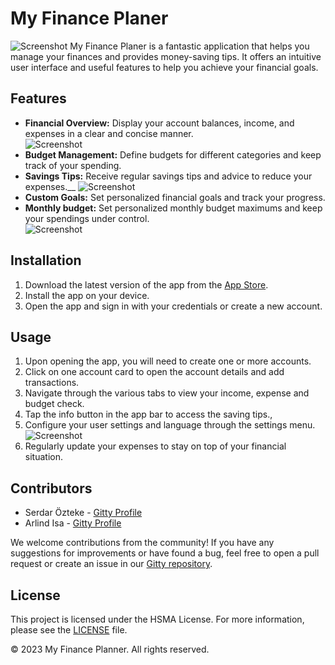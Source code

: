 # My Finance Planer
![Screenshot](1.png)
My Finance Planer is a fantastic application that helps you manage your finances and provides money-saving tips. It offers an intuitive user interface and useful features to help you achieve your financial goals.

## Features

- **Financial Overview:** Display your account balances, income, and expenses in a clear and concise manner.<br>
![Screenshot](3.png)<br>
- **Budget Management:** Define budgets for different categories and keep track of your spending.
- **Savings Tips:** Receive regular savings tips and advice to reduce your expenses.__
![Screenshot](5.png)<br>
- **Custom Goals:** Set personalized financial goals and track your progress.
- **Monthly budget:** Set personalized monthly budget maximums and keep your spendings under control.<br>
![Screenshot](4.png)<br>

## Installation

1. Download the latest version of the app from the [App Store](https://nicht-existent.com).
2. Install the app on your device.
3. Open the app and sign in with your credentials or create a new account.

## Usage

1. Upon opening the app, you will need to create one or more accounts.
2. Click on one account card to open the account details and add transactions.
3. Navigate through the various tabs to view your income, expense and budget check.
4. Tap the info button in the app bar to access the saving tips.,
5. Configure your user settings and language through the settings menu.<br>
![Screenshot](2.png)<br>
6. Regularly update your expenses to stay on top of your financial situation.

## Contributors

- Serdar Özteke - [Gitty Profile](https://gitty.informatik.hs-mannheim.de/1925809)
- Arlind Isa - [Gitty Profile](https://gitty.informatik.hs-mannheim.de/1925670)

We welcome contributions from the community! If you have any suggestions for improvements or have found a bug, feel free to open a pull request or create an issue in our [Gitty repository](https://gitty.informatik.hs-mannheim.de/1925809/cpd_app_gruppe).

## License

This project is licensed under the HSMA License. For more information, please see the [LICENSE](LICENSE) file.

© 2023 My Finance Planner. All rights reserved.